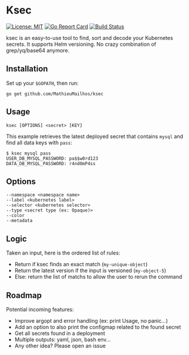# Ksec
[![License: MIT](https://img.shields.io/badge/License-MIT-green.svg)](https://opensource.org/licenses/MIT) [![Go Report Card](https://goreportcard.com/badge/github.com/MathieuMailhos/ksec)](https://goreportcard.com/report/github.com/MathieuMailhos/ksec) [![Build Status](https://travis-ci.org/MathieuMailhos/ksec.svg?branch=master)](https://travis-ci.org/MathieuMailhos/ksec)


ksec is an easy-to-use tool to find, sort and decode your Kubernetes secrets. It supports Helm versioning.
No crazy combination of grep/yq/base64 anymore.

## Installation

Set up your `$GOPATH`, then run:
```
go get github.com/MathieuMailhos/ksec
```

## Usage

```
ksec [OPTIONS] <secret> [KEY]
```

This example retrieves the latest deployed secret that contains `mysql` and find all data keys with `pass`:

```
$ ksec mysql pass
USER_DB_MYSQL_PASSWORD: pa$$w0rd123
DATA_DB_MYSQL_PASSWORD: r4nd0mP4ss
```

## Options

```
--namespace <namespace name>
--label <kubernetes label>
--selector <kubernetes selector>
--type <secret type (ex: Opaque)>
--color
--metadata
```

## Logic

Taken an input, here is the ordered list of rules:
  * Return if ksec finds an exact match (`my-unique-object`)
  * Return the latest version if the input is versioned (`my-object-5`)
  * Else: return the list of matchs to allow the user to rerun the command

## Roadmap

Potential incoming features:
  * Improve argopt and error handling (ex: print Usage, no panic...)
  * Add an option to also print the configmap related to the found secret
  * Get all secrets found in a deployment
  * Multiple outputs: yaml, json, bash env...
  * Any other idea? Please open an issue
